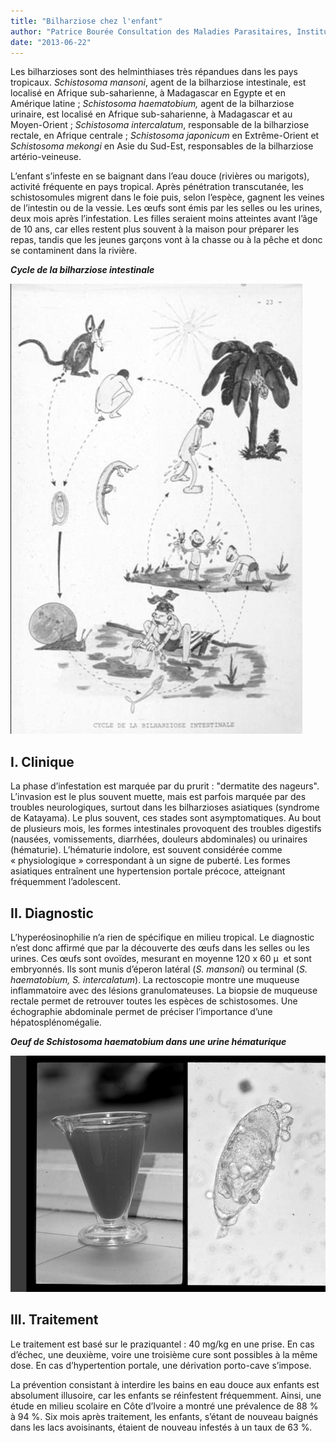 ```yaml
---
title: "Bilharziose chez l'enfant"
author: "Patrice Bourée Consultation des Maladies Parasitaires, Institut Alfred Fournier, Paris"
date: "2013-06-22"
---
```


Les bilharzioses sont des helminthiases très répandues dans les pays tropicaux. *Schistosoma mansoni*, agent de la bilharziose intestinale, est localisé en Afrique sub-saharienne, à Madagascar en Egypte et en Amérique latine ; *Schistosoma haematobium,* agent de la bilharziose urinaire, est localisé en Afrique sub-saharienne, à Madagascar et au Moyen-Orient ; *Schistosoma intercalatum*, responsable de la bilharziose rectale, en Afrique centrale ; *Schistosoma japonicum* en Extrême-Orient et *Schistosoma* *mekongi* en Asie du Sud-Est, responsables de la bilharziose artério-veineuse.

L’enfant s’infeste en se baignant dans l’eau douce (rivières ou marigots), activité fréquente en pays tropical. Après pénétration transcutanée, les schistosomules migrent dans le foie puis, selon l’espèce, gagnent les veines de l’intestin ou de la vessie. Les œufs sont émis par les selles ou les urines, deux mois après l’infestation. Les filles seraient moins atteintes avant l’âge de 10 ans, car elles restent plus souvent à la maison pour préparer les repas, tandis que les jeunes garçons vont à la chasse ou à la pêche et donc se contaminent dans la rivière.

***Cycle de la bilharziose intestinale***

![](page-16-fig-3-cycle-bilharz-intestinale.jpg)

## I. Clinique

La phase d’infestation est marquée par du prurit : "dermatite des nageurs". L’invasion est le plus souvent muette, mais est parfois marquée par des troubles neurologiques, surtout dans les bilharzioses asiatiques (syndrome de Katayama). Le plus souvent, ces stades sont asymptomatiques. Au bout de plusieurs mois, les formes intestinales provoquent des troubles digestifs (nausées, vomissements, diarrhées, douleurs abdominales) ou urinaires (hématurie). L’hématurie indolore, est souvent considérée comme « physiologique » correspondant à un signe de puberté. Les formes asiatiques entraînent une hypertension portale précoce, atteignant fréquemment l’adolescent.

## II. Diagnostic

L’hyperéosinophilie n’a rien de spécifique en milieu tropical. Le diagnostic n’est donc affirmé que par la découverte des œufs dans les selles ou les urines. Ces œufs sont ovoïdes, mesurant en moyenne 120 x 60 µ  et sont embryonnés. Ils sont munis d’éperon latéral (*S. mansoni*) ou terminal (*S. haematobium, S. intercalatum*). La rectoscopie montre une muqueuse inflammatoire avec des lésions granulomateuses. La biopsie de muqueuse rectale permet de retrouver toutes les espèces de schistosomes. Une échographie abdominale permet de préciser l’importance d’une hépatosplénomégalie.

***Oeuf de Schistosoma haematobium dans une urine hématurique***

![](page-17-fig-6-oeuf-s-haematobium.jpg)

## III. Traitement

Le traitement est basé sur le praziquantel : 40 mg/kg en une prise. En cas d’échec, une deuxième, voire une troisième cure sont possibles à la même dose. En cas d’hypertention portale, une dérivation porto-cave s’impose.

La prévention consistant à interdire les bains en eau douce aux enfants est absolument illusoire, car les enfants se réinfestent fréquemment. Ainsi, une étude en milieu scolaire en Côte d’Ivoire a montré une prévalence de 88 % à 94 %. Six mois après traitement, les enfants, s’étant de nouveau baignés dans les lacs avoisinants, étaient de nouveau infestés à un taux de 63 %.
